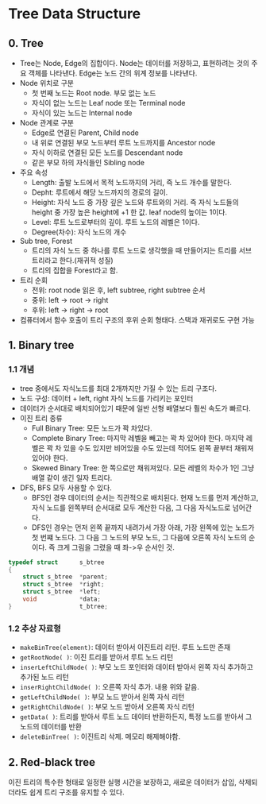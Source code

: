 # Tree Data Structure

## 0. Tree

- Tree는 Node, Edge의 집합이다. Node는 데이터를 저장하고, 표현하려는 것의 주요 객체를 나타낸다. Edge는 노드 간의 위계 정보를 나타낸다.
- Node 위치로 구분
    + 첫 번째 노드는 Root node. 부모 없는 노드
    + 자식이 없는 노드는 Leaf node 또는 Terminal node
    + 자식이 있는 노드는 Internal node
- Node 관계로 구분
    + Edge로 연결된 Parent, Child node
    + 내 위로 연결된 부모 노드부터 루트 노드까지를 Ancestor node
    + 자식 이하로 연결된 모든 노드를 Descendant node
    + 같은 부모 하의 자식들인 Sibling node
- 주요 속성
    + Length: 출발 노드에서 목적 노드까지의 거리, 즉 노드 개수를 말한다.
    + Depht: 루트에서 해당 노드까지의 경로의 길이. 
    + Height: 자식 노드 중 가장 깊은 노드와 루트와의 거리. 즉 자식 노드들의 height 중 가장 높은 height에 +1 한 값. leaf node의 높이는 1이다.
    + Level: 루트 노드로부터의 깊이. 루트 노드의 레벨은 1이다.
    + Degree(차수): 자식 노드의 개수
- Sub tree, Forest
    + 트리의 자식 노드 중 하나를 루트 노드로 생각했을 때 만들어지는 트리를 서브 트리라고 한다.(재귀적 성질)
    + 트리의 집합을 Forest라고 함.
- 트리 순회
    + 전위: root node 읽은 후, left subtree, right subtree 순서
    + 중위: left -> root -> right
    + 후위: left -> right -> root
- 컴퓨터에서 함수 호출이 트리 구조의 후위 순회 형태다. 스택과 재귀로도 구현 가능

## 1. Binary tree

### 1.1 개념

- tree 중에서도 자식노드를 최대 2개까지만 가질 수 있는 트리 구조다.
- 노드 구성: 데이터 + left, right 자식 노드를 가리키는 포인터
- 데이터가 순서대로 배치되어있기 때문에 일반 선형 배열보다 훨씬 속도가 빠르다.
- 이진 트리 종류
    + Full Binary Tree: 모든 노드가 꽉 차있다.
    + Complete Binary Tree: 마지막 레벨을 빼고는 꽉 차 있어야 한다. 마지막 레벨은 꽉 차 있을 수도 있지만 비어있을 수도 있는데 적어도 왼쪽 끝부터 채워져있어야 한다.
    + Skewed Binary Tree: 한 쪽으로만 채워져있다. 모든 레벨의 차수가 1인 그냥 배열 같이 생긴 일자 트리다.
- DFS, BFS 모두 사용할 수 있다.
    + BFS인 경우 데이터의 순서는 직관적으로 배치된다. 현재 노드를 먼저 계산하고, 자식 노드를 왼쪽부터 순서대로 모두 계산한 다음, 그 다음 자식노드로 넘어간다.
    + DFS인 경우는 먼저 왼쪽 끝까지 내려가서 가장 아래, 가장 왼쪽에 있는 노드가 첫 번쨰 노드다. 그 다음 그 노드의 부모 노드, 그 다음에 오른쪽 자식 노드의 순이다. 즉 크게 그림을 그렸을 때 좌->우 순서인 것.

```c
typedef struct      s_btree
{
    struct s_btree  *parent;
    struct s_btree  *right;
    struct s_btree  *left;
    void            *data;
}                   t_btree;
```

### 1.2 추상 자료형

- `makeBinTree(element)`: 데이터 받아서 이진트리 리턴. 루트 노드만 존재
- `getRootNode( )`: 이진 트리를 받아서 루트 노드 리턴
- `inserLeftChildNode( )`: 부모 노드 포인터와 데이터 받아서 왼쪽 자식 추가하고 추가된 노드 리턴
- `inserRightChildNode( )`: 오른쪽 자식 추가. 내용 위와 같음.
- `getLeftChildNode( )`: 부모 노드 받아서 왼쪽 자식 리턴
- `getRightChildNode( )`: 부모 노드 받아서 오른쪽 자식 리턴
- `getData( )`: 트리를 받아서 루트 노드 데이터 반환하든지, 특정 노드를 받아서 그 노드의 데이터를 반환
- `deleteBinTree( )`: 이진트리 삭제. 메모리 해제해야함.

## 2. Red-black tree

이진 트리의 특수한 형태로 일정한 실행 시간을 보장하고, 새로운 데이터가 삽입, 삭제되더라도 쉽게 트리 구조를 유지할 수 있다.
